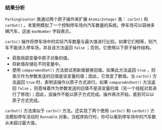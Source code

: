 ### 结果分析

`ParkingCounter` 类通过两个原子操作来扩展 `AtomicInteger` 类： `carIn()` 和 `carOut()` 。本案例模拟了一个控制停车场内汽车数量的系统。停车场可以容纳多辆汽车，这由 `maxNumber` 字段表示。

`carIn()` 操作将停车场中的实际汽车数量与最大值进行比较。如果它们相等，则汽车不能进入停车场，并且该方法返回 `false` ；否则，它使用以下原子操作结构。

+ 获取局部变量中原子对象的值。
+ 将新值存储在不同变量中。
+ 使用 `compareAndSet()` 方法尝试用新值替换旧值。如果此方法返回 `true` ，则表示作为参数发送的旧值是该变量的值；因此，它改变了数值。当 `carIn()` 方法返回 `true` 时，表明该操作以原子方式进行。如果 `compareAndSet()` 方法返回 `false` ，则意味着作为参数发送的旧值不是该变量的值（另一个线程对其进行了修改）；因此，该操作不能以原子方式完成。操作再次开始，直到可以以原子方式完成。

`carOut()` 方法类似于 `carIn()` 方法。还实现了两个使用 `carIn()` 和 `carOut()` 方法模拟停车活动的 `Runnable` 对象。当程序执行时，你可以看到停车场中的汽车数从未超过最大值。

